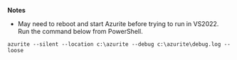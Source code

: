 **Notes**
- May need to reboot and start Azurite before trying to run in VS2022. Run the command below from PowerShell.
```
azurite --silent --location c:\azurite --debug c:\azurite\debug.log --loose
```
